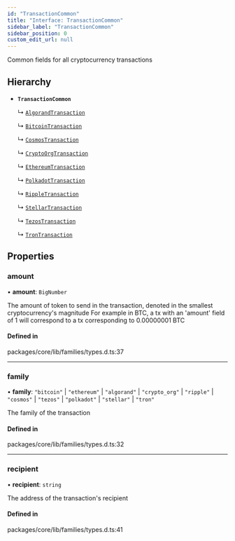 ```yaml
---
id: "TransactionCommon"
title: "Interface: TransactionCommon"
sidebar_label: "TransactionCommon"
sidebar_position: 0
custom_edit_url: null
---
```


Common fields for all cryptocurrency transactions

## Hierarchy

- **`TransactionCommon`**

  ↳ [`AlgorandTransaction`](AlgorandTransaction.md)

  ↳ [`BitcoinTransaction`](BitcoinTransaction.md)

  ↳ [`CosmosTransaction`](CosmosTransaction.md)

  ↳ [`CryptoOrgTransaction`](CryptoOrgTransaction.md)

  ↳ [`EthereumTransaction`](EthereumTransaction.md)

  ↳ [`PolkadotTransaction`](PolkadotTransaction.md)

  ↳ [`RippleTransaction`](RippleTransaction.md)

  ↳ [`StellarTransaction`](StellarTransaction.md)

  ↳ [`TezosTransaction`](TezosTransaction.md)

  ↳ [`TronTransaction`](TronTransaction.md)

## Properties

### amount

• **amount**: `BigNumber`

The amount of token to send in the transaction, denoted in the smallest cryptocurrency's magnitude
For example in BTC, a tx with an 'amount' field of 1 will correspond to a tx corresponding to 0.00000001 BTC

#### Defined in

packages/core/lib/families/types.d.ts:37

___

### family

• **family**: ``"bitcoin"`` \| ``"ethereum"`` \| ``"algorand"`` \| ``"crypto_org"`` \| ``"ripple"`` \| ``"cosmos"`` \| ``"tezos"`` \| ``"polkadot"`` \| ``"stellar"`` \| ``"tron"``

The family of the transaction

#### Defined in

packages/core/lib/families/types.d.ts:32

___

### recipient

• **recipient**: `string`

The address of the transaction's recipient

#### Defined in

packages/core/lib/families/types.d.ts:41
